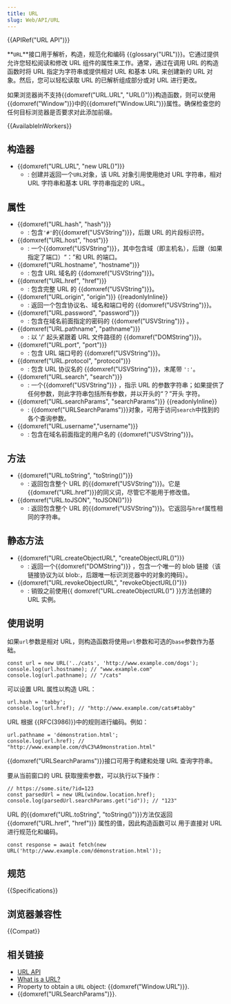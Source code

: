 ```yaml
---
title: URL
slug: Web/API/URL
---
```


{{APIRef("URL API")}}

**`URL`**接口用于解析，构造，规范化和编码 {{glossary("URL")}}。它通过提供允许您轻松阅读和修改 URL 组件的属性来工作。通常，通过在调用 URL 的构造函数时将 URL 指定为字符串或提供相对 URL 和基本 URL 来创建新的 URL 对象。然后，您可以轻松读取 URL 的已解析组成部分或对 URL 进行更改。

如果浏览器尚不支持{{domxref("URL.URL", "URL()")}}构造函数，则可以使用{{domxref("Window")}}中的{{domxref("Window.URL")}}属性。确保检查您的任何目标浏览器是否要求对此添加前缀。

{{AvailableInWorkers}}

## 构造器

- {{domxref("URL.URL", "new URL()")}}
  - : 创建并返回一个`URL`对象，该 URL 对象引用使用绝对 URL 字符串，相对 URL 字符串和基本 URL 字符串指定的 URL。

## 属性

- {{domxref("URL.hash", "hash")}}
  - : 包含`'#'`的{{domxref("USVString")}}，后跟 URL 的片段标识符。
- {{domxref("URL.host", "host")}}
  - : 一个{{domxref("USVString")}}，其中包含域（即主机名），后跟（如果指定了端口）“：”和 URL 的端口。
- {{domxref("URL.hostname", "hostname")}}
  - : 包含 URL 域名的 {{domxref("USVString")}}。
- {{domxref("URL.href", "href")}}
  - : 包含完整 URL 的 {{domxref("USVString")}}。
- {{domxref("URL.origin", "origin")}} {{readonlyInline}}
  - : 返回一个包含协议名、域名和端口号的 {{domxref("USVString")}}。
- {{domxref("URL.password", "password")}}
  - : 包含在域名前面指定的密码的 {{domxref("USVString")}} 。
- {{domxref("URL.pathname", "pathname")}}
  - : 以 '/' 起头紧跟着 URL 文件路径的 {{domxref("DOMString")}}。
- {{domxref("URL.port", "port")}}
  - : 包含 URL 端口号的 {{domxref("USVString")}}。
- {{domxref("URL.protocol", "protocol")}}
  - : 包含 URL 协议名的 {{domxref("USVString")}}，末尾带 `':'`。
- {{domxref("URL.search", "search")}}
  - : 一个{{domxref("USVString")}} ，指示 URL 的参数字符串；如果提供了任何参数，则此字符串包括所有参数，并以开头的“？”开头 字符。
- {{domxref("URL.searchParams", "searchParams")}} {{readonlyInline}}
  - : {{domxref("URLSearchParams")}}对象，可用于访问`search`中找到的各个查询参数。
- {{domxref("URL.username","username")}}
  - : 包含在域名前面指定的用户名的 {{domxref("USVString")}}。

## 方法

- {{domxref("URL.toString", "toString()")}}
  - : 返回包含整个 URL 的{{domxref("USVString")}}。它是{{domxref("URL.href")}}的同义词，尽管它不能用于修改值。
- {{domxref("URL.toJSON", "toJSON()")}}
  - : 返回包含整个 URL 的{{domxref("USVString")}}。它返回与`href`属性相同的字符串。

## 静态方法

- {{domxref("URL.createObjectURL", "createObjectURL()")}}
  - : 返回一个{{domxref("DOMString")}} ，包含一个唯一的 blob 链接（该链接协议为以 blob:，后跟唯一标识浏览器中的对象的掩码）。
- {{domxref("URL.revokeObjectURL", "revokeObjectURL()")}}
  - : 销毁之前使用{{ domxref("URL.createObjectURL()") }}方法创建的 URL 实例。

## 使用说明

如果`url`参数是相对 URL，则构造函数将使用`url`参数和可选的`base`参数作为基础。

```plain
const url = new URL('../cats', 'http://www.example.com/dogs');
console.log(url.hostname); // "www.example.com"
console.log(url.pathname); // "/cats"
```

可以设置 URL 属性以构造 URL：

```plain
url.hash = 'tabby';
console.log(url.href); // "http://www.example.com/cats#tabby"
```

URL 根据 {{RFC(3986)}}中的规则进行编码。例如：

```plain
url.pathname = 'démonstration.html';
console.log(url.href); // "http://www.example.com/d%C3%A9monstration.html"
```

{{domxref("URLSearchParams")}}接口可用于构建和处理 URL 查询字符串。

要从当前窗口的 URL 获取搜索参数，可以执行以下操作：

```plain
// https://some.site/?id=123
const parsedUrl = new URL(window.location.href);
console.log(parsedUrl.searchParams.get("id")); // "123"
```

URL 的{{domxref("URL.toString", "toString()")}}方法仅返回{{domxref("URL.href", "href")}} 属性的值，因此构造函数可以 用于直接对 URL 进行规范化和编码。

```plain
const response = await fetch(new URL('http://www.example.com/démonstration.html'));
```

## 规范

{{Specifications}}

## 浏览器兼容性

{{Compat}}

## 相关链接

- [URL API](/zh-CN/docs/Web/API/URL_API)
- [What is a URL?](/zh-CN/docs/Learn/Common_questions/What_is_a_URL)
- Property to obtain a `URL` object: {{domxref("Window.URL")}}.
- {{domxref("URLSearchParams")}}.
